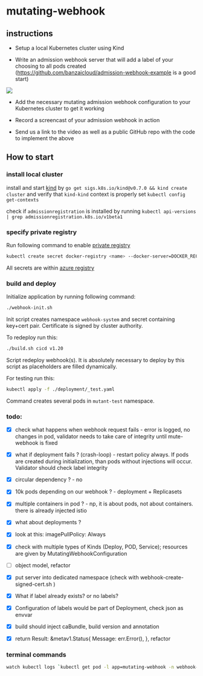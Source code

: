 # mutating-webhook

## instructions

- Setup a local Kubernetes cluster using Kind

- Write an admission webhook server that will add a label of your choosing to all pods created (https://github.com/banzaicloud/admission-webhook-example is a good start)

![](https://d33wubrfki0l68.cloudfront.net/af21ecd38ec67b3d81c1b762221b4ac777fcf02d/7c60e/images/blog/2019-03-21-a-guide-to-kubernetes-admission-controllers/admission-controller-phases.png)

- Add the necessary mutating admission webhook configuration to your Kubernetes cluster to get it working

- Record a screencast of your admission webhook in action

- Send us a link to the video as well as a public GitHub repo with the code to implement the above




## How to start

### install local cluster

install and start [kind](https://kind.sigs.k8s.io/) by `go get sigs.k8s.io/kind@v0.7.0 && kind create cluster`
and verify that `kind-kind` context is properly set `kubectl config get-contexts` 


check if `admissionregistration` is installed by running `kubectl api-versions | grep admissionregistration.k8s.io/v1beta1`
 

### specify private registry

Run following command to enable [private registry](https://kubernetes.io/docs/concepts/containers/images/#specifying-imagepullsecrets-on-a-pod)
```bash
kubectl create secret docker-registry <name> --docker-server=DOCKER_REGISTRY_SERVER --docker-username=DOCKER_USER --docker-password=DOCKER_PASSWORD
```

All secrets are within [azure registry](https://portal.azure.com/#@deutscheboerse.onmicrosoft.com/resource/subscriptions/28ed73f5-4bb4-4064-bf48-b520cc638475/resourceGroups/rg-onho-sbx/providers/Microsoft.ContainerRegistry/registries/acronhosbx/accessKey)

### build and deploy 
Initialize application by running following command: 
```bash
./webhook-init.sh
```
Init script creates namespace `webhook-system` and secret containing key+cert pair. Certificate is signed by cluster authority.  


To redeploy run this:
```bash
./build.sh cicd v1.20
```
Script redeploy webhook(s). It is absolutely necessary to deploy by this script as placeholders are filled dynamically.   


For testing run this:
```bash
kubectl apply -f ./deployment/_test.yaml
```
Command creates several pods in `mutant-test` namespace.

### todo:
 - [x] check what happens when webhook request fails - error is logged, no changes in pod, validator needs to take care of integrity until mute-webhook is fixed
 - [x] what if deployment fails ? (crash-loop) - restart policy always. If pods are created during initialization, than  pods without injections will occur. Validator should check label integrity
 - [x] circular dependency ? - no 
 - [x] 10k pods depending on our webhook ? - deployment + Replicasets
 - [X] multiple containers in pod ?  - np, it is about pods, not about containers. there is already injected istio 
 - [X] what about deployments ? 
 - [X] look at this: imagePullPolicy: Always
 - [X] check with multiple types of Kinds (Deploy, POD, Service); resources are given by MutatingWebhookConfiguration
 - [ ] object model, refactor 
 - [x] put server into dedicated namespace (check with webhook-create-signed-cert.sh )
 - [x] What if label already exists? or no labels?
 - [x] Configuration of labels would be part of Deployment, check json as envvar 
 - [x] build should inject caBundle, build version and annotation 
 - [x] return Result: &metav1.Status{ Message: err.Error(), }, refactor

 
 
 ### terminal commands
 
 ```bash
watch kubectl logs `kubectl get pod -l app=mutating-webhook -n webhook-system -o jsonpath="{.items[0].metadata.name}"` -c mutating-webhook -n webhook-system  
```
 